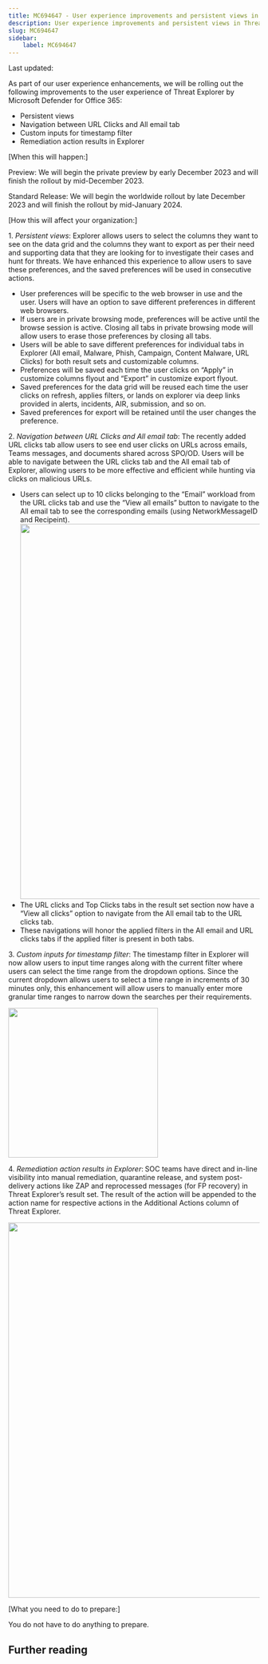 ```yaml
---
title: MC694647 - User experience improvements and persistent views in Threat Explorer by Microsoft Defender for Office 365
description: User experience improvements and persistent views in Threat Explorer by Microsoft Defender for Office 365
slug: MC694647
sidebar:
    label: MC694647
---
```



Last updated: 

<p>As part of our user experience enhancements, we will be rolling out the following improvements to the user experience of Threat Explorer by Microsoft Defender for Office 365:</p><ul><li>Persistent views</li><li>Navigation between URL Clicks and All email tab</li><li>Custom inputs for timestamp filter</li><li>Remediation action results in Explorer</li></ul><p>[When this will happen:]</p><p>Preview: We will begin the private preview by early December 2023 and will finish the rollout by mid-December 2023.</p><p>Standard Release: We will begin the worldwide rollout by late December 2023 and will finish the rollout by mid-January 2024.</p><p>[How this will affect your organization:]</p><p>1.	<i>Persistent views</i>: Explorer allows users to select the columns they want to see on the data grid and the columns they want to export as per their need and supporting data that they are looking for to investigate their cases and hunt for threats. We have enhanced this experience to allow users to save these preferences, and the saved preferences will be used in consecutive actions. 
</p><ul><li>User preferences will be specific to the web browser in use and the user. Users will have an option to save different preferences in different web browsers.
</li><li>If users are in private browsing mode, preferences will be active until the browse session is active. Closing all tabs in private browsing mode will allow users to erase those preferences by closing all tabs.
</li><li>Users will be able to save different preferences for individual tabs in Explorer (All email, Malware, Phish, Campaign, Content Malware, URL Clicks) for both result sets and customizable columns.
</li><li>Preferences will be saved each time the user clicks on “Apply” in customize columns flyout and “Export” in customize export flyout.
</li><li>Saved preferences for the data grid will be reused each time the user clicks on refresh, applies filters, or lands on explorer via deep links provided in alerts, incidents, AIR, submission, and so on.
</li><li>Saved preferences for export will be retained until the user changes the preference.
</li></ul><p>2.	<i>Navigation between URL Clicks and All email tab</i>: The recently added URL clicks tab allow users to see end user clicks on URLs across emails, Teams messages, and documents shared across SPO/OD. Users will be able to navigate between the URL clicks tab and the All email tab of Explorer, allowing users to be more effective and efficient while hunting via clicks on malicious URLs.
</p><ul><li>Users can select up to 10 clicks belonging to the “Email” workload from the URL clicks tab and use the “View all emails” button to navigate to the All email tab to see the corresponding emails (using NetworkMessageID and Recipeint).&nbsp;<img src="https://img-prod-cms-rt-microsoft-com.akamaized.net/cms/api/am/imageFileData/RW1f2bs?ver=e506" style="width: 752px;"></li><li>The URL clicks and Top Clicks tabs in the result set section now have a “View all clicks” option to navigate from the All email tab to the URL clicks tab.
</li><li>These navigations will honor the applied filters in the All email and URL clicks tabs if the applied filter is present in both tabs.
</li></ul><p>3.	<i>Custom inputs for timestamp filter</i>: The timestamp filter in Explorer will now allow users to input time ranges along with the current filter where users can select the time range from the dropdown options. Since the current dropdown allows users to select a time range in increments of 30 minutes only, this enhancement will allow users to manually enter more granular time ranges to narrow down the searches per their requirements.</p><p><img src="https://img-prod-cms-rt-microsoft-com.akamaized.net/cms/api/am/imageFileData/RW1f2bv?ver=f512" style="width: 300px;"><br></p><p>
</p><p>4.	<i>Remediation action results in Explorer</i>:<b> </b>SOC teams have direct and in-line visibility into manual remediation, quarantine release, and system post-delivery actions like ZAP and reprocessed messages (for FP recovery) in Threat Explorer’s result set. The result of the action will be appended to the action name for respective actions in the Additional Actions column of Threat Explorer.
</p><p><img src="https://img-prod-cms-rt-microsoft-com.akamaized.net/cms/api/am/imageFileData/RW1f4O9?ver=7036" style="width: 752px;"><br></p><p>[What you need to do to prepare:]
</p><p>You do not have to do anything to prepare.&nbsp;</p><p>
</p>

## Further reading
